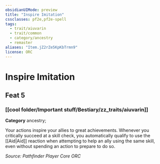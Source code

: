 ```yaml
---
obsidianUIMode: preview
title: "Inspire Imitation"
cssclasses: pf2e,pf2e-spell
tags:
  - trait/aiuvarin
  - trait/common
  - category/ancestry
  - remaster
aliases: "Item.jZ2rZe5KpKbTrmn9"
license: ORC
---
```

# Inspire Imitation
## Feat 5
### [[cool folder/Important stuff/Bestiary/zz_traits/aiuvarin]]

**Category** ancestry; 




Your actions inspire your allies to great achievements. Whenever you critically succeed at a skill check, you automatically qualify to use the [[Aid|Aid]] reaction when attempting to help an ally using the same skill, even without spending an action to prepare to do so.

*Source: Pathfinder Player Core*
*ORC*